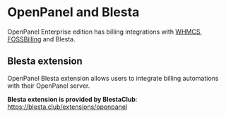 # OpenPanel and Blesta

OpenPanel Enterprise edition has billing integrations with [WHMCS](/docs/articles/extensions/openpanel-and-whmcs/), [FOSSBilling](/docs/articles/extensions/openpanel-and-fossbilling/) and Blesta.

## Blesta extension

OpenPanel Blesta extension allows users to integrate billing automations with their OpenPanel server.

**Blesta extension is provided by BlestaClub**: https://blesta.club/extensions/openpanel
